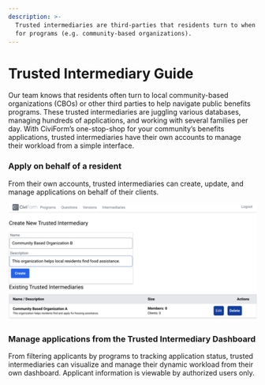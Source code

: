 ```yaml
---
description: >-
  Trusted intermediaries are third-parties that residents turn to when applying
  for programs (e.g. community-based organizations).
---
```


# Trusted Intermediary Guide

Our team knows that residents often turn to local community-based organizations (CBOs) or other third parties to help navigate public benefits programs. These trusted intermediaries are juggling various databases, managing hundreds of applications, and working with several families per day. With CiviForm’s one-stop-shop for your community’s benefits applications, trusted intermediaries have their own accounts to manage their workload from a simple interface.

### Apply on behalf of a resident&#x20;

From their own accounts, trusted intermediaries can create, update, and manage applications on behalf of their clients.

![Community-based organizations can be added as trusted intermediaries to apply on behalf of residents.](<../../.gitbook/assets/Adding a new trusted intermediary.png>)

### Manage applications from the Trusted Intermediary Dashboard&#x20;

From filtering applicants by programs to tracking application status, trusted intermediaries can visualize and manage their dynamic workload from their own dashboard. Applicant information is viewable by authorized users only.
